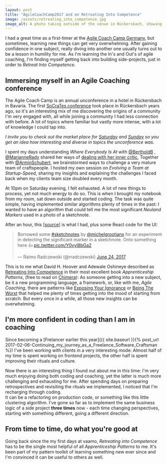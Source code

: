 ```yaml
---
layout: post
title: "AgileCoachCamp2017 and on Retreating Into Competence"
image: /assets/retreating_into_competence.jpg
image_alt: A photo taking outside of the venue in Rückersbach, showing parts of a terrace, some green and trees and a path through that.
---
```

I had a great time as a first-timer at the [Agile Coach Camp Germany](http://agilecoachcamp.de/), but sometimes, learning new things can get very overwhelming.
After gaining confidence in one subject, really diving into another one usually turns out to be a lesson in humility for me. As I'm learning the In's and Out's of agile coaching, I'm finding myself getting back into building side-projects, just in order to _Retreat Into Competence_.

## Immersing myself in an Agile Coaching conference

The Agile Coach Camp is an annual unconference in a hotel in Rückersbach in Bavaria. The first [SoCraTes conference](https://socrates-conference.de) took place in Rückersbach years ago, so it's an interesting mix of me discovering the origins of a community I'm very engaged with, all while joining a community I had less connection with before. A lot of topics where familiar but vastly more intense, with a lot of knowledge I could tap into.

*I invite you to check out the market place for [Saturday](https://twitter.com/rradczewski/status/878528171406237696) and [Sunday](https://twitter.com/rradczewski/status/878886460971208704) so you get an idea how interesting and diverse in topics the unconference was.*

I spent my days understanding *Where Everybody Is At* with [@BertholdB](https://twitter.com/bertholdb) , [@MarianneRady](https://twitter.com/MarianneRady) shared her ways of [dealing with her inner critic](https://twitter.com/rradczewski/status/878611376033419264), Together with [@ArminSchubert](https://twitter.com/ArminSchubert), we brainstormed ways to challenge a very mature team of craftspeople. I hosted my own session on *Evolving a Team at Startup-Speed*, sharing my insights and explaining the challenges I faced back when my clients team size doubled every month.

At 10pm on Saturday evening, I felt exhausted. A lot of new things to process, yet not much energy to do so. This is when I brought my notebook from my room, sat down outside and started coding. The task was quite simple, having implemented similar algorithms plenty of times in the past: I wanted to have an algorithm that could tell me the most significant *Neuland Markers* used in a photo of a sketchnote.

After an hour, this \[[source](https://gist.github.com/rradczewski/a6e2ba725b7fc5f0f3549e30d92c4a2d)\] is what I had, plus some React code for the UI:

<blockquote class="twitter-tweet" data-lang="en"><p lang="en" dir="ltr">Borrowed some <a href="https:<//twitter.com/hashtag/sketchnotes?src=hash">#sketchnotes</a> by <a href="https://twitter.com/michelgrootjans">@michelgrootjans</a> for an experiment in detecting the significant marker in a sketchnote. Onto something here 👍 <a href="https://t.co/Y0vyl8bGa2">pic.twitter.com/Y0vyl8bGa2</a></p>&mdash; Raimo Radczewski (@rradczewski) <a href="https://twitter.com/rradczewski/status/878723681232531457">June 24, 2017</a></blockquote>
<script async src="//platform.twitter.com/widgets.js" charset="utf-8"></script>

This is to me what David H. Hoover and Adewale Oshineye described as [Retreating Into Competence](http://chimera.labs.oreilly.com/books/1234000001813/ch02.html#solution_id8) in their most excellent book *Apprenticeship Patterns*, (free to read on [Chimera](http://chimera.labs.oreilly.com/books/1234000001813/index.html)): As someone getting into a new subject, be it a new programming language, a framework, or, like with me, *Agile Coaching*, there are patterns like [Exposing Your Ignorance](http://chimera.labs.oreilly.com/books/1234000001813/ch02.html#expose_your_ignorance) or [Being The Worst](http://chimera.labs.oreilly.com/books/1234000001813/ch04.html#be_the_worst) that helped me plenty of times getting into the mood of starting from scratch. But every once in a while, all those new insights can be overwhelming.

## I'm more confident in coding than I am in coaching

Since becoming a [Frelancer earlier this year]({{ site.baseurl }}{% post_url 2017-02-06-Continuing_my_journey_as_a_Freelance_Software_Craftsman %}) I've been working with clients in a very interesting mode: Almost half of my time is spent working on frontend projects, the other half is spent improving their rituals and culture.

Now there is an interesting thing I found out about me in this time: I'm very much enjoying doing both coding and coaching, yet the latter is much more challenging and exhausting for me. After spending days on preparing retrospectives and revisiting the rituals we implemented, I noticed that I'm recharging through coding.  
It can be a refactoring on production code, or something like this little clustering algorithm. I've gone so far as to implement the same business logic of a side project **three times** now - each time changing perspectives, starting with something different, going a different direction.

## From time to time, do what you're good at

Going back since the my first days at vaamo, *Retreating into Competence* has to be the single most helpful of all *Apprenticeship Patterns* to me.
It's been part of my pattern toolkit of learning something new ever since and I'm convinced it can be useful to others as well.
